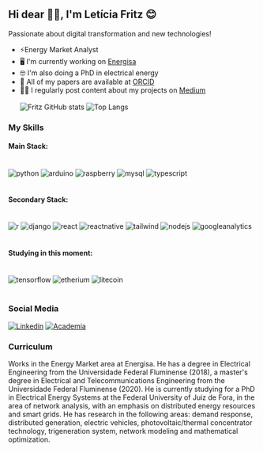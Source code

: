 ## Hi dear 👋🏾, I'm Letícia Fritz 😊

Passionate about digital transformation and new technologies!
- ⚡Energy Market Analyst
- 🖥️ I'm currently working on [Energisa](https://www.energisa.com.br/)
- 🤓 I'm also doing a PhD in electrical energy
- 📰 All of my papers are available at [ORCID](https://orcid.org/0000-0002-9666-2150)
- ✍🏾 I regularly post content about my projects on [Medium](https://medium.com/@fritz.leticia)
<br></br>
![Fritz GitHub stats](https://github-readme-stats.vercel.app/api?username=letfritz&show_icons=true&theme=cobalt)
![Top Langs](https://github-readme-stats.vercel.app/api/top-langs/?username=letfritz&layout=compact&theme=cobalt)

### My Skills
#### Main Stack:
<div style="display: inline_block"><br/>
  <img align="center" alt="python" src="https://img.shields.io/badge/Python-14354C?style=for-the-badge&logo=python&logoColor=white" />
  <img align="center" alt="arduino" src="https://img.shields.io/badge/Arduino-00979D?style=for-the-badge&logo=Arduino&logoColor=white" />
  <img align="center" alt="raspberry" src="https://img.shields.io/badge/Raspberry%20Pi-A22846?style=for-the-badge&logo=Raspberry%20Pi&logoColor=white" />
  <img align="center" alt="mysql" src="https://img.shields.io/badge/MySQL-00000F?style=for-the-badge&logo=mysql&logoColor=white" />
  <img align="center" alt="typescript" src="https://img.shields.io/badge/TypeScript-007ACC?style=for-the-badge&logo=typescript&logoColor=white" />
</div><br/>

#### Secondary Stack:
<div style="display: inline_block"><br/>
  <img align="center" alt="r" src="https://img.shields.io/badge/R-276DC3?style=for-the-badge&logo=r&logoColor=white" />
  <img align="center" alt="django" src="https://img.shields.io/badge/Django-092E20?style=for-the-badge&logo=django&logoColor=white" />
  <img align="center" alt="react" src="https://img.shields.io/badge/React-20232A?style=for-the-badge&logo=react&logoColor=61DAFB" />
  <img align="center" alt="reactnative" src="https://img.shields.io/badge/React_Native-20232A?style=for-the-badge&logo=react&logoColor=61DAFB" />
  <img align="center" alt="tailwind" src="https://img.shields.io/badge/Tailwind_CSS-38B2AC?style=for-the-badge&logo=tailwind-css&logoColor=white" />
  <img align="center" alt="nodejs" src="https://img.shields.io/badge/Node.js-43853D?style=for-the-badge&logo=node.js&logoColor=white" />
  <img align="center" alt="googleanalytics" src="https://img.shields.io/badge/Google%20Analytics-E37400?style=for-the-badge&logo=google%20analytics&logoColor=white" />
</div><br/>

#### Studying in this moment:
<div style="display: inline_block"><br/>
  <img align="center" alt="tensorflow" src="https://img.shields.io/badge/dialogflow-FF9800?style=for-the-badge&logo=dialogflow&logoColor=white" />
  <img align="center" alt="etherium" src="https://img.shields.io/badge/Ethereum-3C3C3D?style=for-the-badge&logo=Ethereum&logoColor=white" />
  <img align="center" alt="litecoin" src="https://img.shields.io/badge/Litecoin-A6A9AA?style=for-the-badge&logo=Litecoin&logoColor=white" />
</div><br/>

### Social Media

[![Linkedin](https://img.shields.io/badge/LinkedIn-0077B5?style=for-the-badge&logo=linkedin&logoColor=white)](https://www.linkedin.com/in/let%C3%ADcia-fritz/)
[![Academia](https://img.shields.io/badge/Academia-fff?style=for-the-badge&logo=academia&logoColor=black)](https://lattes.cnpq.br/1524131493013313)

### Curriculum
Works in the Energy Market area at Energisa. He has a degree in Electrical Engineering from the Universidade Federal Fluminense (2018), a master's degree in Electrical and Telecommunications Engineering from the Universidade Federal Fluminense (2020). He is currently studying for a PhD in Electrical Energy Systems at the Federal University of Juiz de Fora, in the area of ​​network analysis, with an emphasis on distributed energy resources and smart grids. He has research in the following areas: demand response, distributed generation, electric vehicles, photovoltaic/thermal concentrator technology, trigeneration system, network modeling and mathematical optimization.
